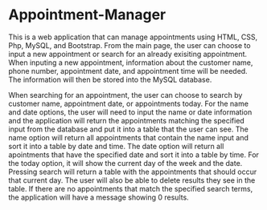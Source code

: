 # Appointment-Manager
  This is a web application that can manage appointments using HTML, CSS, Php, MySQL, and Bootstrap. From the main page, the user can choose to input a new appointment or search for an already exisiting appointment. When inputing a new appointment, information about the customer name, phone number, appointment date, and appointment time will be needed. The information will then be stored into the MySQL database. 

  When searching for an appointment, the user can choose to search by customer name, appointment date, or appointments today. For the name and date options, the user will need to input the name or date information and the application will return the appointments matching the specified input from the database and put it into a table that the user can see. The name option will return all appointments that contain the name input and sort it into a table by date and time. The date option will return all apointments that have the specified date and sort it into a table by time. For the today option, it will show the current day of the week and the date. Pressing search will return a table with the appointments that should occur that current day. The user will also be able to delete results they see in the table. If there are no appointments that match the specified search terms, the application will have a message showing 0 results.
